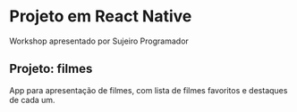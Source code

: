# Projeto em React Native
Workshop apresentado por Sujeiro Programador

## Projeto: filmes
App para apresentação de filmes, com lista de filmes favoritos e destaques de cada um.
